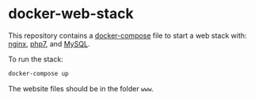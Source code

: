 # docker-web-stack

This repository contains a [docker-compose](docker-compose.yaml) file to start a web stack with: [nginx](https://www.nginx.com/), [php7](https://www.php.net/), and [MySQL](https://www.mysql.com/).

To run the stack:

```sh
docker-compose up
```

The website files should be in the folder `www`.
